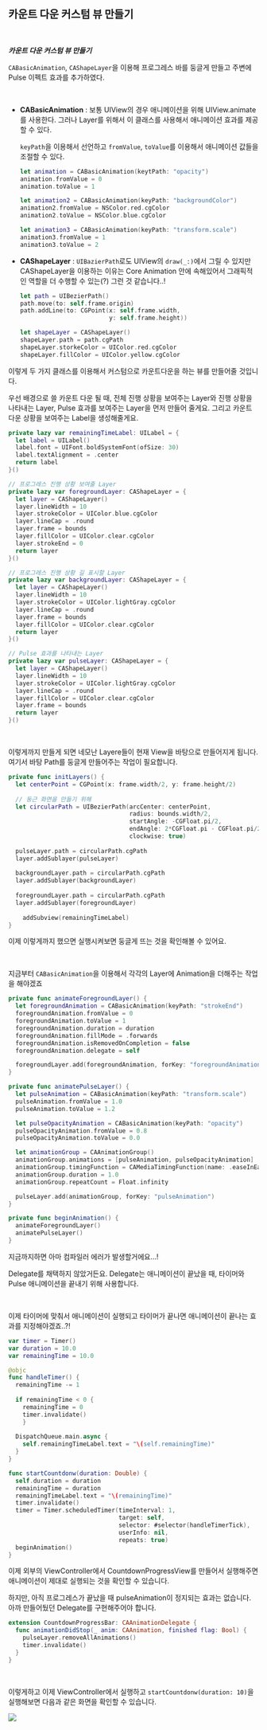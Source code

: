 ## 카운트 다운 커스텀 뷰 만들기

<br>

***카운트 다운 커스텀 뷰 만들기***

`CABasicAnimation`, `CAShapeLayer`을 이용해 프로그레스 바를 둥글게 만들고 주변에 Pulse 이펙트 효과를 추가하였다.

<br>

* **CABasicAnimation** : 보통 UIView의 경우 애니메이션을 위해 UIView.animate를 사용한다. 그러나 Layer를 위해서 이 클래스를 사용해서 애니메이션 효과를 제공할 수 있다.

  `keyPath`을 이용해서 선언하고 `fromValue`, `toValue`를 이용해서 애니메이션 값들을 조절할 수 있다.

  ```swift
  let animation = CABasicAnimation(keytPath: "opacity")
  animation.fromValue = 0
  animation.toValue = 1
  
  let animation2 = CABasicAnimation(keyPath: "backgroundColor")
  animation2.fromValue = NSColor.red.cgColor
  animation2.toValue = NSColor.blue.cgColor
  
  let animation3 = CABasicAnimation(keyPath: "transform.scale")
  animation3.fromValue = 1
  animation3.toValue = 2
  ```

* **CAShapeLayer** : `UIBazierPath`로도 UIView의 `draw(_:)`에서 그릴 수 있지만 CAShapeLayer을 이용하는 이유는 Core Animation 안에 속해있어서 그래픽적인 역할을 더 수행할 수 있는(?) 그런 것 같습니다..!

  ```swift
  let path = UIBezierPath()
  path.move(to: self.frame.origin)
  path.addLine(to: CGPoint(x: self.frame.width,
                           y: self.frame.height))
  
  let shapeLayer = CAShapeLayer()
  shapeLayer.path = path.cgPath
  shapeLayer.storkeColor = UIColor.red.cgColor
  shapeLayer.fillColor = UIColor.yellow.cgColor
  ```



이렇게 두 가지 클래스를 이용해서 커스텀으로 카운트다운을 하는 뷰를 만들어줄 것입니다.

우선 배경으로 쓸 카운트 다운 될 때, 전체 진행 상황을 보여주는 Layer와 진행 상황을 나타내는 Layer, Pulse 효과를 보여주는 Layer을 먼저 만들어 줄게요. 그리고 카운트 다운 상황을 보여주는 Label을 생성해줄게요.

```swift
private lazy var remainingTimeLabel: UILabel = {
  let label = UILabel()
  label.font = UIFont.boldSystemFont(ofSize: 30)
  label.textAlignment = .center
  return label
}()

// 프로그레스 진행 상황 보여줄 Layer
private lazy var foregroundLayer: CAShapeLayer = {
  let layer = CAShapeLayer()
  layer.lineWidth = 10
  layer.strokeColor = UIColor.blue.cgColor
  layer.lineCap = .round
  layer.frame = bounds
  layer.fillColor = UIColor.clear.cgColor
  layer.strokeEnd = 0
  return layer
}()

// 프로그레스 진행 상황 길 표시할 Layer
private lazy var backgroundLayer: CAShapeLayer = {
  let layer = CAShapeLayer()
  layer.lineWidth = 10
  layer.strokeColor = UIColor.lightGray.cgColor
  layer.lineCap = .round
  layer.frame = bounds
  layer.fillColor = UIColor.clear.cgColor
  return layer
}()

// Pulse 효과를 나타내는 Layer
private lazy var pulseLayer: CAShapeLayer = {
  let layer = CAShapeLayer()
  layer.lineWidth = 10
  layer.strokeColor = UIColor.lightGray.cgColor
  layer.lineCap = .round
  layer.fillColor = UIColor.clear.cgColor
  layer.frame = bounds
  return layer
}()
```

<br>

이렇게까지 만들게 되면 네모난 Layere들이 현재 View을 바탕으로 만들어지게 됩니다. 여기서 바탕 Path를 둥글게 만들어주는 작업이 필요합니다.

```swift
private func initLayers() {
  let centerPoint = CGPoint(x: frame.width/2, y: frame.height/2)
  
  // 둥근 화면을 만들기 위해
  let circularPath = UIBezierPath(arcCenter: centerPoint,
                                  radius: bounds.width/2,
                                  startAngle: -CGFloat.pi/2,
                                  endAngle: 2*CGFloat.pi - CGFloat.pi/2,
                                  clockwise: true)
  
  pulseLayer.path = circularPath.cgPath
  layer.addSublayer(pulseLayer)
  
  backgroundLayer.path = circularPath.cgPath
  layer.addSublayer(backgroundLayer)
  
  foregroundLayer.path = circularPath.cgPath
  layer.addSublayer(foregroundLayer)
  
 	addSubview(remainingTimeLabel)
}
```

이제 이렇게까지 했으면 실행시켜보면 둥글게 뜨는 것을 확인해볼 수 있어요.

<br>

지금부터 `CABasicAnimation`을 이용해서 각각의 Layer에 Animation을 더해주는 작업을 해야겠죠

```swift
private func animateForegroundLayer() {
  let foregroundAnimation = CABasicAnimation(keyPath: "strokeEnd")
  foregroundAnimation.fromValue = 0
  foregroundAnimation.toValue = 1
  foregroundAnimation.duration = duration
  foregroundAnimation.fillMode = .forwards
  foregroundAnimation.isRemovedOnCompletion = false
  foregroundAnimation.delegate = self

  foregroundLayer.add(foregroundAnimation, forKey: "foregroundAnimation")
}

private func animatePulseLayer() {
  let pulseAnimation = CABasicAnimation(keyPath: "transform.scale")
  pulseAnimation.fromValue = 1.0
  pulseAnimation.toValue = 1.2

  let pulseOpacityAnimation = CABasicAnimation(keyPath: "opacity")
  pulseOpacityAnimation.fromValue = 0.8
  pulseOpacityAnimation.toValue = 0.0

  let animationGroup = CAAnimationGroup()
  animationGroup.animations = [pulseAnimation, pulseOpacityAnimation]
  animationGroup.timingFunction = CAMediaTimingFunction(name: .easeInEaseOut)
  animationGroup.duration = 1.0
  animationGroup.repeatCount = Float.infinity

  pulseLayer.add(animationGroup, forKey: "pulseAnimation")
}

private func beginAnimation() {
  animateForegroundLayer()
  animatePulseLayer()
}
```

지금까지하면 아마 컴파일러 에러가 발생할거에요...! 

Delegate를 채택하지 않았거든요. Delegate는 애니메이션이 끝났을 때, 타이머와 Pulse 애니메이션을 끝내기 위해 사용합니다.

<br>

이제 타이머에 맞춰서 애니메이션이 실행되고 타이머가 끝나면 애니메이션이 끝나는 효과를 지정해야겠죠..?!

```swift
var timer = Timer()
var duration = 10.0
var remainingTime = 10.0

@objc
func handleTimer() {
  remainingTime -= 1
  
  if remainingTime < 0 {
    remainingTime = 0
    timer.invalidate()
	}
  
  DispatchQueue.main.async {
    self.remainingTimeLabel.text = "\(self.remainingTime)"
  }
}

func startCountdonw(duration: Double) {
  self.duration = duration
  remainingTime = duration
  remainingTimeLabel.text = "\(remainingTime)"
  timer.invalidate()
  timer = Timer.scheduledTimer(timeInterval: 1,
                               target: self,
                               selector: #selector(handleTimerTick),
                               userInfo: nil,
                               repeats: true)
  beginAnimation()
}
```

이제 외부의 ViewController에서 CountdownProgressView를 만들어서 실행해주면 애니메이션이 제대로 실행되는 것을 확인할 수 있습니다.

하지만, 아직 프로그레스가 끝났을 때 pulseAnimation이 정지되는 효과는 없습니다. 아까 만들어뒀던 Delegate를 구현해주어야 합니다.

```swift
extension CountdownProgressBar: CAAnimationDelegate {
  func animationDidStop(_ anim: CAAnimation, finished flag: Bool) {
    pulseLayer.removeAllAnimations()
    timer.invalidate()
  }
}
```

<br>

이렇게하고 이제 ViewController에서 실행하고 `startCountdonw(duration: 10)`을 실행해보면 다음과 같은 화면을 확인할 수 있습니다.

<img src="../images/countdown.gif">